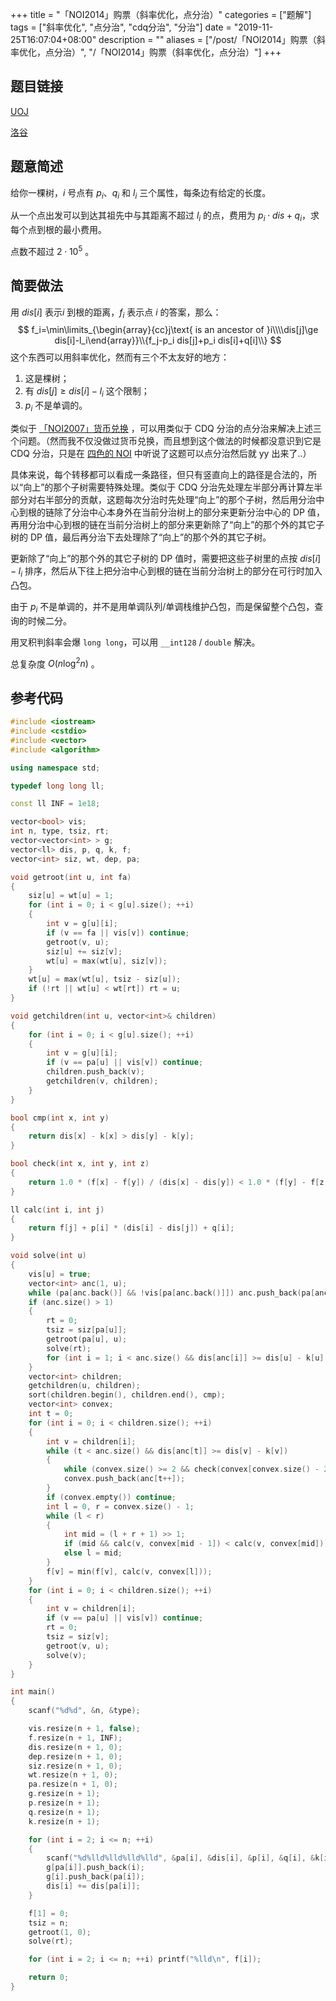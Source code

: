 +++
title = "「NOI2014」购票（斜率优化，点分治）"
categories = ["题解"]
tags = ["斜率优化", "点分治", "cdq分治", "分治"]
date = "2019-11-25T16:07:04+08:00"
description = ""
aliases = ["/post/「NOI2014」购票（斜率优化，点分治）", "/「NOI2014」购票（斜率优化，点分治）"]
+++


## 题目链接

[UOJ](https://uoj.ac/problem/7)

[洛谷](https://www.luogu.com.cn/problem/P2305)

## 题意简述

给你一棵树，$i$ 号点有 $p_i$、$q_i$ 和 $l_i$ 三个属性，每条边有给定的长度。

从一个点出发可以到达其祖先中与其距离不超过 $l_i$ 的点，费用为 $p_i\cdot dis+q_i$，求每个点到根的最小费用。

点数不超过 $2\cdot 10^5$ 。

<!--more-->

## 简要做法

用 $dis[i]$ 表示$i$ 到根的距离，$f_i$ 表示点 $i$ 的答案，那么：
$$
f_i=\min\limits_{\begin{array}{cc}j\text{ is an ancestor of }i\\\\dis[j]\ge dis[i]-l_i\end{array}}\\{f_j-p_i dis[j]+p_i dis[i]+q[i]\\}
$$
这个东西可以用斜率优化，然而有三个不太友好的地方：

1. 这是棵树；
2. 有 $dis[j]\ge dis[i]-l_i$ 这个限制；
3. $p_i$ 不是单调的。

类似于 [「NOI2007」货币兑换](https://www.luogu.com.cn/problem/P4027) ，可以用类似于 CDQ 分治的点分治来解决上述三个问题。（然而我不仅没做过货币兑换，而且想到这个做法的时候都没意识到它是 CDQ 分治，只是在 [四色的 NOI](https://blog.csdn.net/VFleaKing/article/details/90384225) 中听说了这题可以点分治然后就 yy 出来了..）

具体来说，每个转移都可以看成一条路径，但只有竖直向上的路径是合法的，所以“向上”的那个子树需要特殊处理。类似于 CDQ 分治先处理左半部分再计算左半部分对右半部分的贡献，这题每次分治时先处理“向上”的那个子树，然后用分治中心到根的链除了分治中心本身外在当前分治树上的部分来更新分治中心的 DP 值，再用分治中心到根的链在当前分治树上的部分来更新除了“向上”的那个外的其它子树的 DP 值，最后再分治下去处理除了“向上”的那个外的其它子树。

更新除了“向上”的那个外的其它子树的 DP 值时，需要把这些子树里的点按 $dis[i]-l_i$ 排序，然后从下往上把分治中心到根的链在当前分治树上的部分在可行时加入凸包。

由于 $p_i$ 不是单调的，并不是用单调队列/单调栈维护凸包，而是保留整个凸包，查询的时候二分。

用叉积判斜率会爆 `long long`，可以用 `__int128` / `double` 解决。

总复杂度 $O(n\log^2 n)$ 。

## 参考代码

```cpp
#include <iostream>
#include <cstdio>
#include <vector>
#include <algorithm>

using namespace std;

typedef long long ll;

const ll INF = 1e18;

vector<bool> vis;
int n, type, tsiz, rt;
vector<vector<int> > g;
vector<ll> dis, p, q, k, f;
vector<int> siz, wt, dep, pa;

void getroot(int u, int fa)
{
    siz[u] = wt[u] = 1;
    for (int i = 0; i < g[u].size(); ++i)
    {
        int v = g[u][i];
        if (v == fa || vis[v]) continue;
        getroot(v, u);
        siz[u] += siz[v];
        wt[u] = max(wt[u], siz[v]);
    }
    wt[u] = max(wt[u], tsiz - siz[u]);
    if (!rt || wt[u] < wt[rt]) rt = u;
}

void getchildren(int u, vector<int>& children)
{
    for (int i = 0; i < g[u].size(); ++i)
    {
        int v = g[u][i];
        if (v == pa[u] || vis[v]) continue;
        children.push_back(v);
        getchildren(v, children);
    }
}

bool cmp(int x, int y)
{
    return dis[x] - k[x] > dis[y] - k[y];
}

bool check(int x, int y, int z)
{
    return 1.0 * (f[x] - f[y]) / (dis[x] - dis[y]) < 1.0 * (f[y] - f[z]) / (dis[y] - dis[z]);
}

ll calc(int i, int j)
{
    return f[j] + p[i] * (dis[i] - dis[j]) + q[i];
}

void solve(int u)
{
    vis[u] = true;
    vector<int> anc(1, u);
    while (pa[anc.back()] && !vis[pa[anc.back()]]) anc.push_back(pa[anc.back()]);
    if (anc.size() > 1)
    {
        rt = 0;
        tsiz = siz[pa[u]];
        getroot(pa[u], u);
        solve(rt);
        for (int i = 1; i < anc.size() && dis[anc[i]] >= dis[u] - k[u]; ++i) f[u] = min(f[u], calc(u, anc[i]));
    }
    vector<int> children;
    getchildren(u, children);
    sort(children.begin(), children.end(), cmp);
    vector<int> convex;
    int t = 0;
    for (int i = 0; i < children.size(); ++i)
    {
        int v = children[i];
        while (t < anc.size() && dis[anc[t]] >= dis[v] - k[v])
        {
            while (convex.size() >= 2 && check(convex[convex.size() - 2], convex.back(), anc[t])) convex.pop_back();
            convex.push_back(anc[t++]);
        }
        if (convex.empty()) continue;
        int l = 0, r = convex.size() - 1;
        while (l < r)
        {
            int mid = (l + r + 1) >> 1;
            if (mid && calc(v, convex[mid - 1]) < calc(v, convex[mid])) r = mid - 1;
            else l = mid;
        }
        f[v] = min(f[v], calc(v, convex[l]));
    }
    for (int i = 0; i < children.size(); ++i)
    {
        int v = children[i];
        if (v == pa[u] || vis[v]) continue;
        rt = 0;
        tsiz = siz[v];
        getroot(v, u);
        solve(v);
    }
}

int main()
{
    scanf("%d%d", &n, &type);

    vis.resize(n + 1, false);
    f.resize(n + 1, INF);
    dis.resize(n + 1, 0);
    dep.resize(n + 1, 0);
    siz.resize(n + 1, 0);
    wt.resize(n + 1, 0);
    pa.resize(n + 1, 0);
    g.resize(n + 1);
    p.resize(n + 1);
    q.resize(n + 1);
    k.resize(n + 1);

    for (int i = 2; i <= n; ++i)
    {
        scanf("%d%lld%lld%lld%lld", &pa[i], &dis[i], &p[i], &q[i], &k[i]);
        g[pa[i]].push_back(i);
        g[i].push_back(pa[i]);
        dis[i] += dis[pa[i]];
    }

    f[1] = 0;
    tsiz = n;
    getroot(1, 0);
    solve(rt);

    for (int i = 2; i <= n; ++i) printf("%lld\n", f[i]);

    return 0;
}
```

